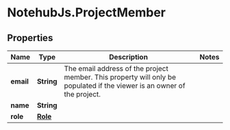 # NotehubJs.ProjectMember

## Properties

| Name      | Type                | Description                                                                                                             | Notes |
| --------- | ------------------- | ----------------------------------------------------------------------------------------------------------------------- | ----- |
| **email** | **String**          | The email address of the project member. This property will only be populated if the viewer is an owner of the project. |
| **name**  | **String**          |                                                                                                                         |
| **role**  | [**Role**](Role.md) |                                                                                                                         |
